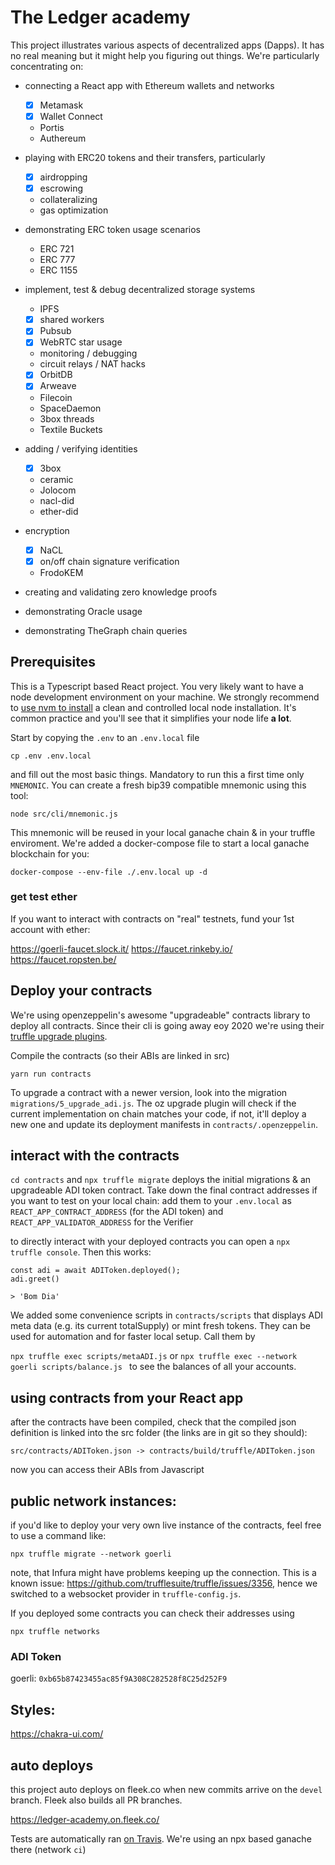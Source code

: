 # The Ledger academy

This project illustrates various aspects of decentralized apps (Dapps). It has no real meaning but it might help you figuring out things. We're particularly concentrating on:

- connecting a React app with Ethereum wallets and networks
  - [x] Metamask
  - [x] Wallet Connect
  - Portis
  - Authereum
- playing with ERC20 tokens and their transfers, particularly
  - [x] airdropping
  - [x] escrowing
  - collateralizing
  - gas optimization
- demonstrating ERC token usage scenarios
  - ERC 721 
  - ERC 777
  - ERC 1155
- implement, test & debug decentralized storage systems
  -  IPFS
    - [x] shared workers 
    - [x] Pubsub
    - [x] WebRTC star usage
    - monitoring / debugging
    - circuit relays / NAT hacks
  - [x] OrbitDB
  - [x] Arweave
  - Filecoin
  - SpaceDaemon
  - 3box threads
  - Textile Buckets
  
- adding / verifying identities
  - [x] 3box
  - ceramic
  - Jolocom
  - nacl-did
  - ether-did

- encryption
  - [x] NaCL
  - [x] on/off chain signature verification
  - FrodoKEM

- creating and validating zero knowledge proofs
- demonstrating Oracle usage
- demonstrating TheGraph chain queries

## Prerequisites

This is a Typescript based React project. You very likely want to have a node development environment on your machine. We strongly recommend to [use nvm to install](https://github.com/nvm-sh/nvm/blob/master/README.md) a clean and controlled local node installation. It's common practice and you'll see that it simplifies your node life **a lot**.

Start by copying the `.env` to an `.env.local` file 

```
cp .env .env.local
```

and fill out the most basic things. Mandatory to run this a first time only `MNEMONIC`. You can create a fresh bip39 compatible mnemonic using this tool:

`node src/cli/mnemonic.js`

This mnemonic will be reused in your local ganache chain & in your truffle enviroment. We're added a docker-compose file to start a local ganache blockchain for you:

`docker-compose --env-file ./.env.local up -d`

### get test ether

If you want to interact with contracts on "real" testnets, fund your 1st account with ether:

https://goerli-faucet.slock.it/
https://faucet.rinkeby.io/
https://faucet.ropsten.be/


## Deploy your contracts

We're using openzeppelin's awesome "upgradeable" contracts library to deploy all contracts. Since their cli is going away eoy 2020 we're using their [truffle upgrade plugins](https://docs.openzeppelin.com/upgrades-plugins/1.x/).

Compile the contracts (so their ABIs are linked in src)
```
yarn run contracts
``` 

To upgrade a contract with a newer version, look into the migration `migrations/5_upgrade_adi.js`. The oz upgrade plugin will check if the current implementation on chain matches your code, if not, it'll deploy a new one and update its deployment manifests in `contracts/.openzeppelin`.

## interact with the contracts

`cd contracts` and `npx truffle migrate` deploys the initial migrations & an upgradeable ADI token contract. Take down the final contract addresses if you want to test on your local chain: add them to your `.env.local` as `REACT_APP_CONTRACT_ADDRESS` (for the ADI token) and `REACT_APP_VALIDATOR_ADDRESS` for the Verifier

to directly interact with your deployed contracts you can open a `npx truffle console`. Then this works:

```
const adi = await ADIToken.deployed();
adi.greet()

> 'Bom Dia'
```

We added some convenience scripts in `contracts/scripts` that displays ADI meta data (e.g. its current totalSupply) or mint fresh tokens. They can be used for automation and for faster local setup. Call them by

`npx truffle exec scripts/metaADI.js` or
`npx truffle exec --network goerli scripts/balance.js ` to see the balances of all your accounts.

## using contracts from your React app

after the contracts have been compiled, check that the compiled json definition is linked into the src folder (the links are in git so they should):

```
src/contracts/ADIToken.json -> contracts/build/truffle/ADIToken.json
```

now you can access their ABIs from Javascript

## public network instances:

if you'd like to deploy your very own live instance of the contracts, feel free to use a command like:

```
npx truffle migrate --network goerli
```

note, that Infura might have problems keeping up the connection. This is a known issue: https://github.com/trufflesuite/truffle/issues/3356, hence we switched to a websocket provider in `truffle-config.js`. 

If you deployed some contracts you can check their addresses using

```
npx truffle networks
```

### ADI Token
goerli: `0xb65b87423455ac85f9A308C282528f8C25d252F9`

## Styles:

https://chakra-ui.com/

## auto deploys

this project auto deploys on fleek.co when new commits arrive on the `devel` branch. Fleek also builds all PR branches.

https://ledger-academy.on.fleek.co/

Tests are automatically ran [on Travis](https://travis-ci.org/github/cod1ng-earth/ledger-academy). We're using an npx based ganache there (network `ci`)
